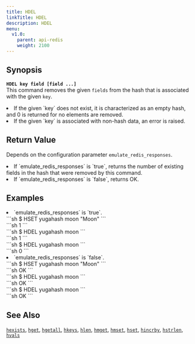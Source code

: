 ```yaml
---
title: HDEL
linkTitle: HDEL
description: HDEL
menu:
  v1.0:
    parent: api-redis
    weight: 2100
---
```


## Synopsis
<b>`HDEL key field [field ...]`</b><br>
This command removes the given `fields` from the hash that is associated with the given `key`.

<li>If the given `key` does not exist, it is characterized as an empty hash, and 0 is returned for no elements are removed.</li>
<li>If the given `key` is associated with non-hash data, an error is raised.</li>

## Return Value
Depends on the configuration parameter `emulate_redis_responses`.
<li>
If `emulate_redis_responses` is `true`, returns
the number of existing fields in the hash that were removed by this command.
</li>
<li>
If `emulate_redis_responses` is `false`, returns OK.
</li>


## Examples
<li> `emulate_redis_responses` is `true`.
<div class='copy separator-dollar'>
```sh
$ HSET yugahash moon "Moon"
```
</div>
```sh
1
```
<div class='copy separator-dollar'>
```sh
$ HDEL yugahash moon
```
</div>
```sh
1
```
<div class='copy separator-dollar'>
```sh
$ HDEL yugahash moon
```
</div>
```sh
0
```
</li>

<li> `emulate_redis_responses` is `false`.
<div class='copy separator-dollar'>
```sh
$ HSET yugahash moon "Moon"
```
</div>
```sh
OK
```
<div class='copy separator-dollar'>
```sh
$ HDEL yugahash moon
```
</div>
```sh
OK
```
<div class='copy separator-dollar'>
```sh
$ HDEL yugahash moon
```
</div>
```sh
OK
```
</li>

## See Also
[`hexists`](../hexists/), [`hget`](../hget/), [`hgetall`](../hgetall/), [`hkeys`](../hkeys/), [`hlen`](../hlen/), [`hmget`](../hmget/), [`hmset`](../hmset/), [`hset`](../hset/), [`hincrby`](../hincrby/), [`hstrlen`](../hstrlen/), [`hvals`](../hvals/)
